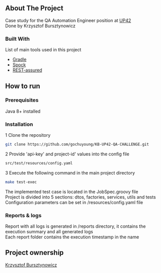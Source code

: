 ## About The Project

Case study for the QA Automation Engineer position at [UP42](https://up42.com)\
Done by Krzysztof Bursztynowicz


### Built With
List of main tools used in this project
* [Gradle](https://gradle.org/)
* [Spock](http://spockframework.org/spock/docs/1.3/index.html)
* [REST-assured](http://rest-assured.io/)


## How to run


### Prerequisites

Java 8+ installed

### Installation

1 Clone the repository
```sh
git clone https://github.com/gochuyoung/KB-UP42-QA-CHALLENGE.git
```
2 Provide 'api-key' and project-id' values into the config file
```sh
src/test/resources/config.yaml
```

3 Execute the following command in the main project directory
```sh
make test-exec
```

The implemented test case is located in the JobSpec.groovy file\
Project is divided into 5 sections: dtos, factories, services, utils and tests\
Configuration parameters can be set in /resources/config.yaml file

### Reports & logs
Report with all logs is generated in /reports directory, it contains the execution summary
and all generated logs\
Each report folder contains the execution timestamp in the name


## Project ownership

[Krzysztof Bursztynowicz](kbursztynowicz@protonmail.com)





